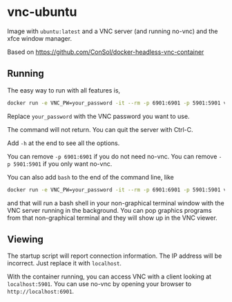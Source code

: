 # vnc-ubuntu

Image with `ubuntu:latest` and a VNC server (and running no-vnc) and the xfce window manager.

Based on https://github.com/ConSol/docker-headless-vnc-container 

## Running

The easy way to run with all features is,

```bash
docker run -e VNC_PW=your_password -it --rm -p 6901:6901 -p 5901:5901 vnc-ubuntu
```

Replace `your_password` with the VNC password you want to use. 

The command will not return. You can quit the server with Ctrl-C. 

Add `-h` at the end to see all the options. 

You can remove `-p 6901:6901` if you do not need no-vnc. You can remove `-p 5901:5901` if you only want no-vnc. 

You can also add `bash` to the end of the command line, like

```bash
docker run -e VNC_PW=your_password -it --rm -p 6901:6901 -p 5901:5901 vnc-ubuntu bash
```

and that will run a bash shell in your non-graphical terminal window with the VNC server running in the background. You can pop graphics programs from that non-graphical terminal and they will show up in the VNC viewer. 

## Viewing

The startup script will report connection information. The IP address will be incorrect. Just replace it with `localhost`. 

With the container running, you can access VNC with a client looking at `localhost:5901`. You can use no-vnc by opening your browser to `http://localhost:6901`.
